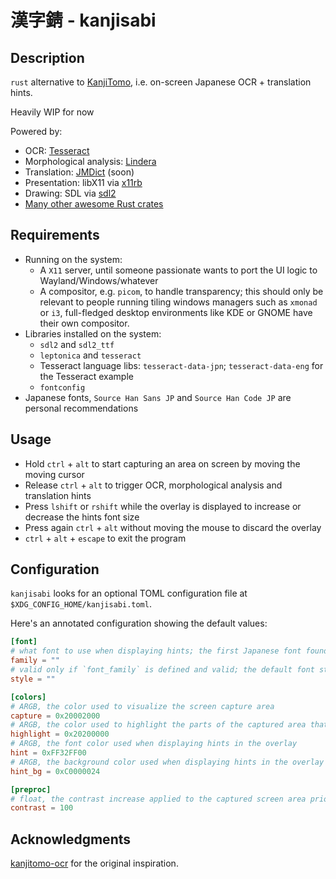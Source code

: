 # 漢字錆 - kanjisabi

## Description

`rust` alternative to [KanjiTomo](https://www.kanjitomo.net/), i.e. on-screen Japanese OCR + translation hints.

Heavily WIP for now

Powered by:

- OCR: [Tesseract](https://github.com/tesseract-ocr/tesseract)
- Morphological analysis: [Lindera](https://github.com/lindera-morphology/lindera)
- Translation: [JMDict](http://edrdg.org/jmdict/j_jmdict.html) (soon)
- Presentation: libX11 via [x11rb](https://crates.io/crates/x11rb)
- Drawing: SDL via [sdl2](https://crates.io/crates/sdl2)
- [Many other awesome Rust crates](Cargo.toml)

## Requirements

- Running on the system:
  - A `X11` server, until someone passionate wants to port the UI logic to Wayland/Windows/whatever
  - A compositor, e.g. `picom`, to handle transparency; this should only be relevant to people running tiling windows managers such as `xmonad` or `i3`, full-fledged desktop environments like KDE or GNOME have their own compositor.
- Libraries installed on the system:
  - `sdl2` and `sdl2_ttf`
  - `leptonica` and `tesseract`
  - Tesseract language libs: `tesseract-data-jpn`; `tesseract-data-eng` for the Tesseract example
  - `fontconfig`
- Japanese fonts, `Source Han Sans JP` and `Source Han Code JP` are personal recommendations

## Usage

- Hold `ctrl` + `alt` to start capturing an area on screen by moving the moving cursor
- Release `ctrl` + `alt` to trigger OCR, morphological analysis and translation hints
- Press `lshift` or `rshift` while the overlay is displayed to increase or decrease the hints font size
- Press again `ctrl` + `alt` without moving the mouse to discard the overlay
- `ctrl` + `alt` + `escape` to exit the program

## Configuration

`kanjisabi` looks for an optional TOML configuration file at `$XDG_CONFIG_HOME/kanjisabi.toml`.

Here's an annotated configuration showing the default values:

```toml
[font]
# what font to use when displaying hints; the first Japanese font found will be used if empty
family = ""
# valid only if `font_family` is defined and valid; the default font style of the actually used font will be used if empty or not valid
style = ""

[colors]
# ARGB, the color used to visualize the screen capture area
capture = 0x20002000
# ARGB, the color used to highlight the parts of the captured area that the OCR managed to read
highlight = 0x20200000
# ARGB, the font color used when displaying hints in the overlay
hint = 0xFF32FF00
# ARGB, the background color used when displaying hints in the overlay
hint_bg = 0xC0000024

[preproc]
# float, the contrast increase applied to the captured screen area prior to performing OCR
contrast = 100
```

## Acknowledgments

[kanjitomo-ocr](https://github.com/sakarika/kanjitomo-ocr) for the original inspiration.
